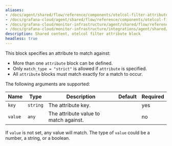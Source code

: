 ```yaml
---
aliases:
- /docs/agent/shared/flow/reference/components/otelcol-filter-attribute-block/
- /docs/grafana-cloud/agent/shared/flow/reference/components/otelcol-filter-attribute-block/
- /docs/grafana-cloud/monitor-infrastructure/agent/shared/flow/reference/components/otelcol-filter-attribute-block/
- /docs/grafana-cloud/monitor-infrastructure/integrations/agent/shared/flow/reference/components/otelcol-filter-attribute-block/
description: Shared content, otelcol filter attribute block
headless: true
---
```


This block specifies an attribute to match against:

* More than one `attribute` block can be defined.
* Only `match_type = "strict"` is allowed if `attribute` is specified.
* All `attribute` blocks must match exactly for a match to occur.

The following arguments are supported:

Name | Type | Description | Default | Required
---- | ---- | ----------- | ------- | --------
`key` | `string` | The attribute key. | | yes
`value` | `any` | The attribute value to match against. | | no

If `value` is not set, any value will match.
The type of `value` could be a number, a string, or a boolean.

